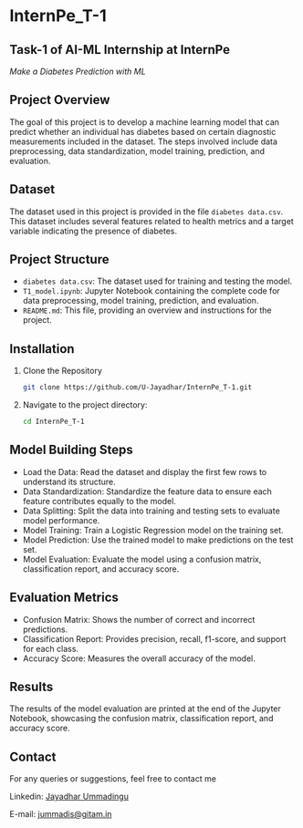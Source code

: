 # InternPe_T-1

## Task-1 of AI-ML Internship at InternPe

_Make a Diabetes Prediction with ML_

## Project Overview

The goal of this project is to develop a machine learning model that can predict whether an individual has diabetes based on certain diagnostic measurements included in the dataset. The steps involved include data preprocessing, data standardization, model training, prediction, and evaluation.

## Dataset

The dataset used in this project is provided in the file `diabetes data.csv`. This dataset includes several features related to health metrics and a target variable indicating the presence of diabetes.

## Project Structure

- `diabetes data.csv`: The dataset used for training and testing the model.
- `T1_model.ipynb`: Jupyter Notebook containing the complete code for data preprocessing, model training, prediction, and evaluation.
- `README.md`: This file, providing an overview and instructions for the project.

## Installation

1. Clone the Repository
   ```sh
   git clone https://github.com/U-Jayadhar/InternPe_T-1.git
   ```
2. Navigate to the project directory:
   ```sh
   cd InternPe_T-1
   ```

## Model Building Steps

- Load the Data: Read the dataset and display the first few rows to understand its structure.
- Data Standardization: Standardize the feature data to ensure each feature contributes equally to the model.
- Data Splitting: Split the data into training and testing sets to evaluate model performance.
- Model Training: Train a Logistic Regression model on the training set.
- Model Prediction: Use the trained model to make predictions on the test set.
- Model Evaluation: Evaluate the model using a confusion matrix, classification report, and accuracy score.

## Evaluation Metrics

- Confusion Matrix: Shows the number of correct and incorrect predictions.
- Classification Report: Provides precision, recall, f1-score, and support for each class.
- Accuracy Score: Measures the overall accuracy of the model.

## Results

The results of the model evaluation are printed at the end of the Jupyter Notebook, showcasing the confusion matrix, classification report, and accuracy score.

## Contact

For any queries or suggestions, feel free to contact me

Linkedin: [Jayadhar Ummadingu](https://www.linkedin.com/in/jayadhar-ummadisingu-2a825b25a/)

E-mail: jummadis@gitam.in
